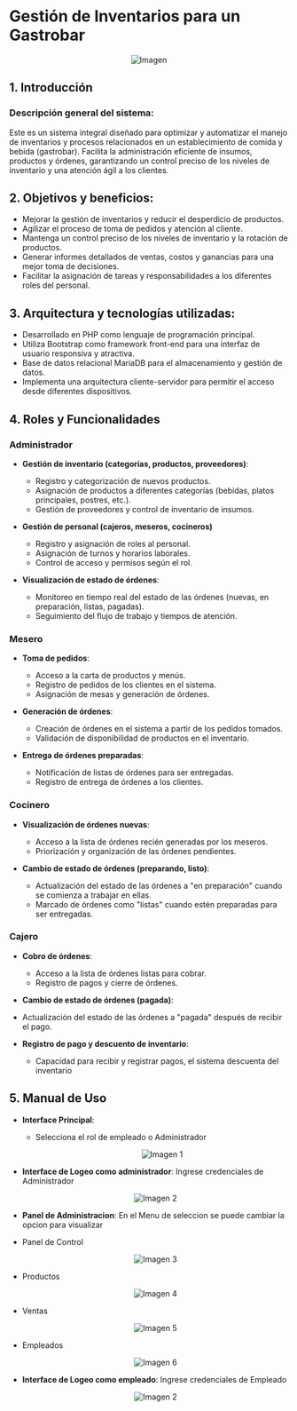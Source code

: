 # Gestión de Inventarios para un Gastrobar
<p align="center"><img src="Imagenes/Bar2.jpg" alt="Imagen"></p>

## 1. Introducción
### Descripción general del sistema: 
Este es un sistema integral diseñado para optimizar y automatizar el manejo de inventarios y procesos relacionados en un establecimiento de comida y bebida (gastrobar). Facilita la administración eficiente de insumos, productos y órdenes, garantizando un control preciso de los niveles de inventario y una atención ágil a los clientes.

## 2. Objetivos y beneficios:
- Mejorar la gestión de inventarios y reducir el desperdicio de productos.
- Agilizar el proceso de toma de pedidos y atención al cliente.
- Mantenga un control preciso de los niveles de inventario y la rotación de productos.
- Generar informes detallados de ventas, costos y ganancias para una mejor toma de decisiones.
- Facilitar la asignación de tareas y responsabilidades a los diferentes roles del personal.

## 3. Arquitectura y tecnologías utilizadas:
- Desarrollado en PHP como lenguaje de programación principal.
- Utiliza Bootstrap como framework front-end para una interfaz de usuario responsiva y atractiva.
- Base de datos relacional MariaDB para el almacenamiento y gestión de datos.
- Implementa una arquitectura cliente-servidor para permitir el acceso desde diferentes dispositivos.
  
## 4. Roles y Funcionalidades
### Administrador
- **Gestión de inventario (categorías, productos, proveedores)**:
  - Registro y categorización de nuevos productos.
  - Asignación de productos a diferentes categorías (bebidas, platos principales, postres, etc.).
  - Gestión de proveedores y control de inventario de insumos.
  
- **Gestión de personal (cajeros, meseros, cocineros)**
  - Registro y asignación de roles al personal.
  - Asignación de turnos y horarios laborales.
  - Control de acceso y permisos según el rol.
  
- **Visualización de estado de órdenes**:
  - Monitoreo en tiempo real del estado de las órdenes (nuevas, en preparación, listas, pagadas).
  - Seguimiento del flujo de trabajo y tiempos de atención.
  
### Mesero
- **Toma de pedidos**:
  - Acceso a la carta de productos y menús.
  - Registro de pedidos de los clientes en el sistema.
  - Asignación de mesas y generación de órdenes.
  
- **Generación de órdenes**:
  - Creación de órdenes en el sistema a partir de los pedidos tomados.
  - Validación de disponibilidad de productos en el inventario.

- **Entrega de órdenes preparadas**: 
  - Notificación de listas de órdenes para ser entregadas.
  - Registro de entrega de órdenes a los clientes.

### Cocinero
- **Visualización de órdenes nuevas**:
  - Acceso a la lista de órdenes recién generadas por los meseros.
  - Priorización y organización de las órdenes pendientes.
  
- **Cambio de estado de órdenes (preparando, listo)**:
  - Actualización del estado de las órdenes a "en preparación" cuando se comienza a trabajar en ellas.
  - Marcado de órdenes como "listas" cuando estén preparadas para ser entregadas.

### Cajero
- **Cobro de órdenes**:
  - Acceso a la lista de órdenes listas para cobrar.
  - Registro de pagos y cierre de órdenes.
  
- **Cambio de estado de órdenes (pagada)**:
- Actualización del estado de las órdenes a "pagada" después de recibir el pago.
  
- **Registro de pago y descuento de inventario**:
  - Capacidad para recibir y registrar pagos, el sistema descuenta del inventario

## 5. Manual de Uso
- **Interface Principal**:
  - Selecciona el rol de empleado o Administrador
    <p align="center"><img src="Imagenes/1.png" alt="Imagen 1"></p>

- **Interface de Logeo como administrador**:
Ingrese credenciales de Administrador
    <p align="center"><img src="Imagenes/2.png" alt="Imagen 2"></p>
  
- **Panel de Administracion**:
En el Menu de seleccion se puede cambiar la  opcion para visualizar
- Panel de Control
   <p align="center"><img src="Imagenes/3.png" alt="Imagen 3"></p>

- Productos
   <p align="center"><img src="Imagenes/4.png" alt="Imagen 4"></p>

- Ventas
    <p align="center"><img src="Imagenes/5.png" alt="Imagen 5"></p>

- Empleados
   <p align="center"><img src="Imagenes/6.png" alt="Imagen 6"></p>

- **Interface de Logeo como empleado**:
Ingrese credenciales de Empleado
    <p align="center"><img src="Imagenes/2.png" alt="Imagen 2"></p>
